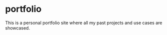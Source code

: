 # portfolio
This is a personal portfolio site where all my past projects and use cases are showcased.
